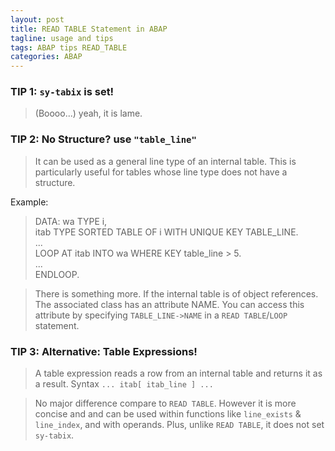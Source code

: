```yaml
---
layout: post
title: READ TABLE Statement in ABAP
tagline: usage and tips
tags: ABAP tips READ_TABLE
categories: ABAP
---
```


### TIP 1: `sy-tabix` is set!
>(Boooo...) yeah, it is lame.

### TIP 2: No Structure? use `"table_line"`
>It can be used as a general line type of an internal table. This is particularly useful for tables whose line type does not have a structure.

Example:

> DATA: wa   TYPE i,   
>      itab TYPE SORTED TABLE OF i WITH UNIQUE KEY TABLE_LINE.   
>...   
>LOOP AT itab INTO wa WHERE KEY table_line > 5.   
>  ...   
>ENDLOOP.   

>There is something more. If the internal table is of object references. The associated class has an attribute NAME. You can access this attribute by specifying `TABLE_LINE->NAME` in a `READ TABLE`/`LOOP` statement.


### TIP 3: Alternative: Table Expressions!
>A table expression reads a row from an internal table and returns it as a result.
Syntax `... itab[ itab_line ] ... `

>No major difference compare to `READ TABLE`. However it is more concise and and can be used within functions like `line_exists` & `line_index`, and with operands. Plus, unlike `READ TABLE`, it does not set `sy-tabix`.
